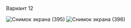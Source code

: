 Вариант 12

![Снимок экрана (395)](https://github.com/user-attachments/assets/91140490-284a-49d4-8b62-b7096f0330c0)
![Снимок экрана (396)](https://github.com/user-attachments/assets/9cb74357-3fd5-468c-83a4-f67c814dc129)
